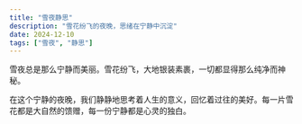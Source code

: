 ```yaml
---
title: "雪夜静思"
description: "雪花纷飞的夜晚，思绪在宁静中沉淀"
date: 2024-12-10
tags: ["雪夜", "静思"]
---
```


雪夜总是那么宁静而美丽。雪花纷飞，大地银装素裹，一切都显得那么纯净而神秘。

在这个宁静的夜晚，我们静静地思考着人生的意义，回忆着过往的美好。每一片雪花都是大自然的馈赠，每一份宁静都是心灵的独白。
